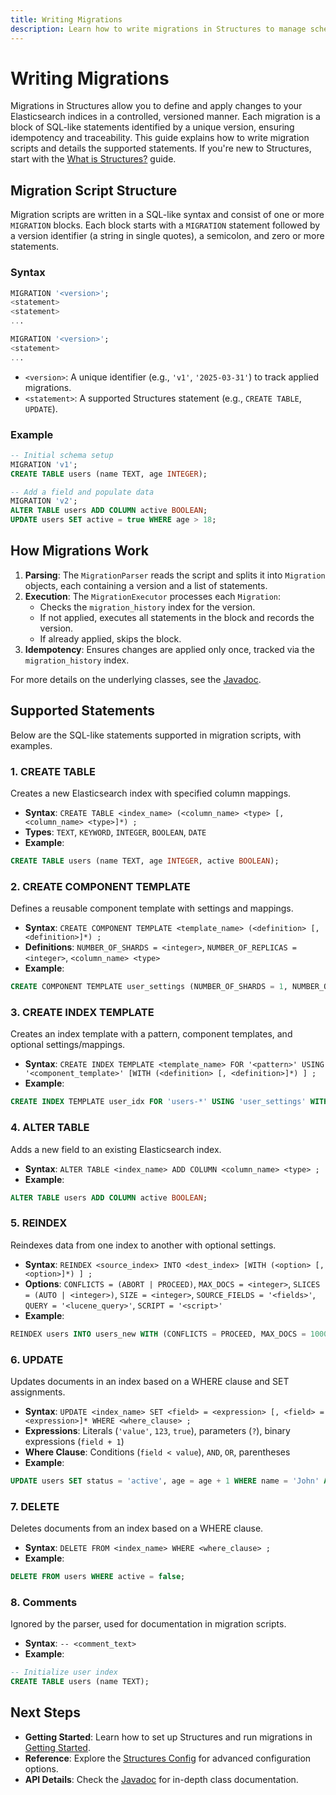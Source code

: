 ```yaml
---
title: Writing Migrations
description: Learn how to write migrations in Structures to manage schema evolution and data transformations.
---
```


# Writing Migrations

Migrations in Structures allow you to define and apply changes to your Elasticsearch indices in a controlled, versioned manner. Each migration is a block of SQL-like statements identified by a unique version, ensuring idempotency and traceability. This guide explains how to write migration scripts and details the supported statements. If you're new to Structures, start with the [What is Structures?](/guide/overview) guide.

## Migration Script Structure

Migration scripts are written in a SQL-like syntax and consist of one or more `MIGRATION` blocks. Each block starts with a `MIGRATION` statement followed by a version identifier (a string in single quotes), a semicolon, and zero or more statements.

### Syntax

```sql
MIGRATION '<version>';
<statement>
<statement>
...

MIGRATION '<version>';
<statement>
...
```

- `<version>`: A unique identifier (e.g., `'v1'`, `'2025-03-31'`) to track applied migrations.
- `<statement>`: A supported Structures statement (e.g., `CREATE TABLE`, `UPDATE`).

### Example

```sql
-- Initial schema setup
MIGRATION 'v1';
CREATE TABLE users (name TEXT, age INTEGER);

-- Add a field and populate data
MIGRATION 'v2';
ALTER TABLE users ADD COLUMN active BOOLEAN;
UPDATE users SET active = true WHERE age > 18;
```

## How Migrations Work

1. **Parsing**: The `MigrationParser` reads the script and splits it into `Migration` objects, each containing a version and a list of statements.
2. **Execution**: The `MigrationExecutor` processes each `Migration`:
   - Checks the `migration_history` index for the version.
   - If not applied, executes all statements in the block and records the version.
   - If already applied, skips the block.
3. **Idempotency**: Ensures changes are applied only once, tracked via the `migration_history` index.

For more details on the underlying classes, see the [Javadoc](/reference/javadoc).

## Supported Statements

Below are the SQL-like statements supported in migration scripts, with examples.

### 1. CREATE TABLE
Creates a new Elasticsearch index with specified column mappings.

- **Syntax**: `CREATE TABLE <index_name> (<column_name> <type> [, <column_name> <type>]*) ;`
- **Types**: `TEXT`, `KEYWORD`, `INTEGER`, `BOOLEAN`, `DATE`
- **Example**:
```sql
CREATE TABLE users (name TEXT, age INTEGER, active BOOLEAN);
```

### 2. CREATE COMPONENT TEMPLATE
Defines a reusable component template with settings and mappings.

- **Syntax**: `CREATE COMPONENT TEMPLATE <template_name> (<definition> [, <definition>]*) ;`
- **Definitions**: `NUMBER_OF_SHARDS = <integer>`, `NUMBER_OF_REPLICAS = <integer>`, `<column_name> <type>`
- **Example**:
```sql
CREATE COMPONENT TEMPLATE user_settings (NUMBER_OF_SHARDS = 1, NUMBER_OF_REPLICAS = 1, status KEYWORD);
```

### 3. CREATE INDEX TEMPLATE
Creates an index template with a pattern, component templates, and optional settings/mappings.

- **Syntax**: `CREATE INDEX TEMPLATE <template_name> FOR '<pattern>' USING '<component_template>' [WITH (<definition> [, <definition>]*) ] ;`
- **Example**:
```sql
CREATE INDEX TEMPLATE user_idx FOR 'users-*' USING 'user_settings' WITH (age INTEGER, active BOOLEAN);
```

### 4. ALTER TABLE
Adds a new field to an existing Elasticsearch index.

- **Syntax**: `ALTER TABLE <index_name> ADD COLUMN <column_name> <type> ;`
- **Example**:
```sql
ALTER TABLE users ADD COLUMN active BOOLEAN;
```

### 5. REINDEX
Reindexes data from one index to another with optional settings.

- **Syntax**: `REINDEX <source_index> INTO <dest_index> [WITH (<option> [, <option>]*) ] ;`
- **Options**: `CONFLICTS = (ABORT | PROCEED)`, `MAX_DOCS = <integer>`, `SLICES = (AUTO | <integer>)`, `SIZE = <integer>`, `SOURCE_FIELDS = '<fields>'`, `QUERY = '<lucene_query>'`, `SCRIPT = '<script>'`
- **Example**:
```sql
REINDEX users INTO users_new WITH (CONFLICTS = PROCEED, MAX_DOCS = 1000, SLICES = AUTO, QUERY = 'active:true');
```

### 6. UPDATE
Updates documents in an index based on a WHERE clause and SET assignments.

- **Syntax**: `UPDATE <index_name> SET <field> = <expression> [, <field> = <expression>]* WHERE <where_clause> ;`
- **Expressions**: Literals (`'value'`, `123`, `true`), parameters (`?`), binary expressions (`field + 1`)
- **Where Clause**: Conditions (`field < value`), `AND`, `OR`, parentheses
- **Example**:
```sql
UPDATE users SET status = 'active', age = age + 1 WHERE name = 'John' AND age > 30;
```

### 7. DELETE
Deletes documents from an index based on a WHERE clause.

- **Syntax**: `DELETE FROM <index_name> WHERE <where_clause> ;`
- **Example**:
```sql
DELETE FROM users WHERE active = false;
```

### 8. Comments
Ignored by the parser, used for documentation in migration scripts.

- **Syntax**: `-- <comment_text>`
- **Example**:
```sql
-- Initialize user index
CREATE TABLE users (name TEXT);
```

## Next Steps

- **Getting Started**: Learn how to set up Structures and run migrations in [Getting Started](/guide/getting-started).
- **Reference**: Explore the [Structures Config](/reference/structures-config) for advanced configuration options.
- **API Details**: Check the [Javadoc](/reference/javadoc) for in-depth class documentation.
